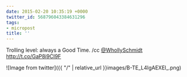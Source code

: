 ```yaml
---
date: 2015-02-20 10:35:19 +0000
twitter_id: 568796043384631296
tags:
- micropost
title: ''
---
```


Trolling level: always a Good Time. /cc [@WhollySchmidt](https://twitter.com/WhollySchmidt) http://t.co/GaP8i9CI9F

![Image from twitter]({{ "/" | relative_url  }}images/B-TE_L4IgAEXEl_.png)

